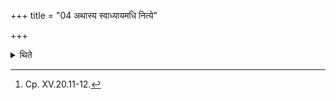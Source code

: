 +++
title = "04 अथास्य स्वाध्यायमधि नित्ये"

+++

<details><summary>थिते</summary>

4. Now regarding the rules of his study to be observed in the obligatory manner.[^1]   

[^1]: Cp. XV.20.11-12.  

</details>
